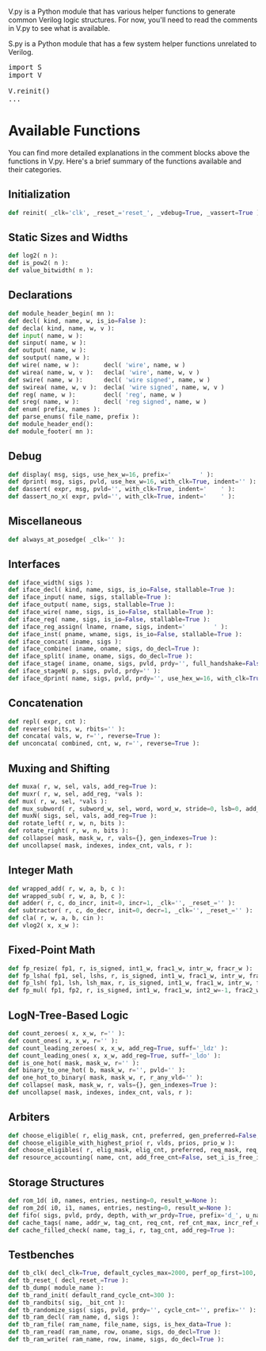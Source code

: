 V.py is a Python module that has various helper functions to generate common Verilog logic structures.
For now, you'll need to read the comments in V.py to see what is available.

S.py is a Python module that has a few system helper functions unrelated to Verilog.


<pre>
import S
import V
 
V.reinit()
...
</pre>

# Available Functions

You can find more detailed explanations in the comment blocks above the functions in V.py. Here's a brief summary of the functions available and their categories.

## Initialization

```python
def reinit( _clk='clk', _reset_='reset_', _vdebug=True, _vassert=True ):
```

## Static Sizes and Widths

```python
def log2( n ):
def is_pow2( n ):
def value_bitwidth( n ):
```

## Declarations

```python
def module_header_begin( mn ):
def decl( kind, name, w, is_io=False ):     
def decla( kind, name, w, v ):
def input( name, w ):      
def sinput( name, w ):     
def output( name, w ):     
def soutput( name, w ):    
def wire( name, w ):       decl( 'wire', name, w )
def wirea( name, w, v ):   decla( 'wire', name, w, v )
def swire( name, w ):      decl( 'wire signed', name, w )
def swirea( name, w, v ):  decla( 'wire signed', name, w, v )
def reg( name, w ):        decl( 'reg', name, w )
def sreg( name, w ):       decl( 'reg signed', name, w )
def enum( prefix, names ):
def parse_enums( file_name, prefix ):
def module_header_end():
def module_footer( mn ):
```

## Debug

```python
def display( msg, sigs, use_hex_w=16, prefix='        ' ):
def dprint( msg, sigs, pvld, use_hex_w=16, with_clk=True, indent='' ):
def dassert( expr, msg, pvld='', with_clk=True, indent='    ' ):
def dassert_no_x( expr, pvld='', with_clk=True, indent='    ' ):
```

## Miscellaneous

```python
def always_at_posedge( _clk='' ):
```

## Interfaces

```python
def iface_width( sigs ):
def iface_decl( kind, name, sigs, is_io=False, stallable=True ):
def iface_input( name, sigs, stallable=True ):
def iface_output( name, sigs, stallable=True ):
def iface_wire( name, sigs, is_io=False, stallable=True ):
def iface_reg( name, sigs, is_io=False, stallable=True ):
def iface_reg_assign( lname, rname, sigs, indent='        ' ):
def iface_inst( pname, wname, sigs, is_io=False, stallable=True ):
def iface_concat( iname, sigs ):
def iface_combine( iname, oname, sigs, do_decl=True ):
def iface_split( iname, oname, sigs, do_decl=True ):
def iface_stage( iname, oname, sigs, pvld, prdy='', full_handshake=False, do_dprint=True ):
def iface_stageN( p, sigs, pvld, prdy='' ):
def iface_dprint( name, sigs, pvld, prdy='', use_hex_w=16, with_clk=True, indent='' ):
```

## Concatenation

```python
def repl( expr, cnt ):
def reverse( bits, w, rbits='' ):
def concata( vals, w, r='', reverse=True ):
def unconcata( combined, cnt, w, r='', reverse=True ):
```

## Muxing and Shifting

```python
def muxa( r, w, sel, vals, add_reg=True ):
def muxr( r, w, sel, add_reg, *vals ):
def mux( r, w, sel, *vals ):
def mux_subword( r, subword_w, sel, word, word_w, stride=0, lsb=0, add_reg=True ):
def muxN( sigs, sel, vals, add_reg=True ):
def rotate_left( r, w, n, bits ):
def rotate_right( r, w, n, bits ):
def collapse( mask, mask_w, r, vals={}, gen_indexes=True ):
def uncollapse( mask, indexes, index_cnt, vals, r ):
```

## Integer Math

```python
def wrapped_add( r, w, a, b, c ):
def wrapped_sub( r, w, a, b, c ):
def adder( r, c, do_incr, init=0, incr=1, _clk='', _reset_='' ):
def subtractor( r, c, do_decr, init=0, decr=1, _clk='', _reset_='' ):
def cla( r, w, a, b, cin ):
def vlog2( x, x_w ):
```

## Fixed-Point Math

```python
def fp_resize( fp1, r, is_signed, int1_w, frac1_w, intr_w, fracr_w ):
def fp_lsha( fp1, sel, lshs, r, is_signed, int1_w, frac1_w, intr_w, fracr_w ):
def fp_lsh( fp1, lsh, lsh_max, r, is_signed, int1_w, frac1_w, intr_w, fracr_w ):
def fp_mul( fp1, fp2, r, is_signed, int1_w, frac1_w, int2_w=-1, frac2_w=-1, intr_w=-1, fracr_w=-1, extra_lsh='', extra_lsh_max=0 ):
```

## LogN-Tree-Based Logic

```python
def count_zeroes( x, x_w, r='' ):
def count_ones( x, x_w, r='' ):
def count_leading_zeroes( x, x_w, add_reg=True, suff='_ldz' ):
def count_leading_ones( x, x_w, add_reg=True, suff='_ldo' ):
def is_one_hot( mask, mask_w, r='' ):
def binary_to_one_hot( b, mask_w, r='', pvld='' ):
def one_hot_to_binary( mask, mask_w, r, r_any_vld='' ):
def collapse( mask, mask_w, r, vals={}, gen_indexes=True ):
def uncollapse( mask, indexes, index_cnt, vals, r ):
```

## Arbiters

```python
def choose_eligible( r, elig_mask, cnt, preferred, gen_preferred=False, adv_preferred='' ):
def choose_eligible_with_highest_prio( r, vlds, prios, prio_w ):
def choose_eligibles( r, elig_mask, elig_cnt, preferred, req_mask, req_cnt, gen_preferred=False ):
def resource_accounting( name, cnt, add_free_cnt=False, set_i_is_free_i=False ):
```

## Storage Structures

```python
def rom_1d( i0, names, entries, nesting=0, result_w=None ):
def rom_2d( i0, i1, names, entries, nesting=0, result_w=None ):
def fifo( sigs, pvld, prdy, depth, with_wr_prdy=True, prefix='d_', u_name='' ):
def cache_tags( name, addr_w, tag_cnt, req_cnt, ref_cnt_max, incr_ref_cnt_max=1, decr_req_cnt=0, can_always_alloc=False ):
def cache_filled_check( name, tag_i, r, tag_cnt, add_reg=True ):
```

## Testbenches

```python
def tb_clk( decl_clk=True, default_cycles_max=2000, perf_op_first=100, perf_op_last=200 ):
def tb_reset_( decl_reset_=True ):
def tb_dump( module_name ):
def tb_rand_init( default_rand_cycle_cnt=300 ):
def tb_randbits( sig, _bit_cnt ):
def tb_randomize_sigs( sigs, pvld, prdy='', cycle_cnt='', prefix='' ):
def tb_ram_decl( ram_name, d, sigs ):
def tb_ram_file( ram_name, file_name, sigs, is_hex_data=True ):
def tb_ram_read( ram_name, row, oname, sigs, do_decl=True ):
def tb_ram_write( ram_name, row, iname, sigs, do_decl=True ):
```
